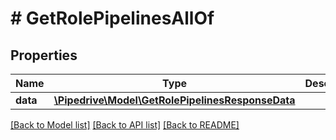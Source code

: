 # # GetRolePipelinesAllOf

## Properties

Name | Type | Description | Notes
------------ | ------------- | ------------- | -------------
**data** | [**\Pipedrive\Model\GetRolePipelinesResponseData**](GetRolePipelinesResponseData.md) |  | [optional]

[[Back to Model list]](../../README.md#models) [[Back to API list]](../../README.md#endpoints) [[Back to README]](../../README.md)
